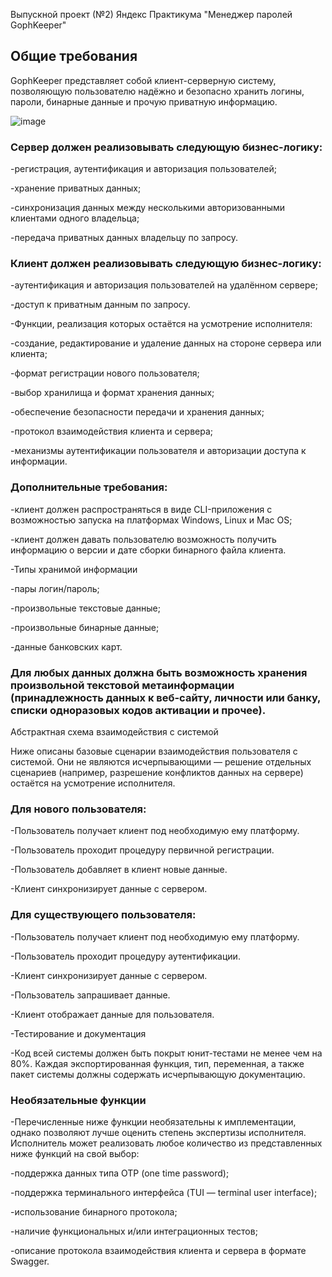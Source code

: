 Выпускной проект (№2) Яндекс Практикума "Менеджер паролей GophKeeper"

## Общие требования
GophKeeper представляет собой клиент-серверную систему, позволяющую пользователю надёжно и безопасно хранить логины, пароли, бинарные данные и прочую приватную информацию.

![image](https://pictures.s3.yandex.net/resources/gophkeeper_2x_1650456239.png)

### Сервер должен реализовывать следующую бизнес-логику:

-регистрация, аутентификация и авторизация пользователей;

-хранение приватных данных;

-синхронизация данных между несколькими авторизованными клиентами одного владельца;

-передача приватных данных владельцу по запросу.

### Клиент должен реализовывать следующую бизнес-логику:
-аутентификация и авторизация пользователей на удалённом сервере;

-доступ к приватным данным по запросу.

-Функции, реализация которых остаётся на усмотрение исполнителя:

-создание, редактирование и удаление данных на стороне сервера или клиента;

-формат регистрации нового пользователя;

-выбор хранилища и формат хранения данных;

-обеспечение безопасности передачи и хранения данных;

-протокол взаимодействия клиента и сервера;

-механизмы аутентификации пользователя и авторизации доступа к информации.

### Дополнительные требования:

-клиент должен распространяться в виде CLI-приложения с возможностью запуска на платформах Windows, Linux и Mac OS;

-клиент должен давать пользователю возможность получить информацию о версии и дате сборки бинарного файла клиента.

-Типы хранимой информации

-пары логин/пароль;

-произвольные текстовые данные;

-произвольные бинарные данные;

-данные банковских карт.

### Для любых данных должна быть возможность хранения произвольной текстовой метаинформации (принадлежность данных к веб-сайту, личности или банку, списки одноразовых кодов активации и прочее).

Абстрактная схема взаимодействия с системой

Ниже описаны базовые сценарии взаимодействия пользователя с системой. Они не являются исчерпывающими — решение отдельных сценариев (например, разрешение конфликтов данных на сервере) остаётся на усмотрение исполнителя.

### Для нового пользователя:

-Пользователь получает клиент под необходимую ему платформу.

-Пользователь проходит процедуру первичной регистрации.

-Пользователь добавляет в клиент новые данные.

-Клиент синхронизирует данные с сервером.

### Для существующего пользователя:

-Пользователь получает клиент под необходимую ему платформу.

-Пользователь проходит процедуру аутентификации.

-Клиент синхронизирует данные с сервером.

-Пользователь запрашивает данные.

-Клиент отображает данные для пользователя.

-Тестирование и документация

-Код всей системы должен быть покрыт юнит-тестами не менее чем на 80%. Каждая экспортированная функция, тип, переменная, а также пакет системы должны содержать исчерпывающую документацию.

### Необязательные функции

-Перечисленные ниже функции необязательны к имплементации, однако позволяют лучше оценить степень экспертизы исполнителя. Исполнитель может реализовать любое количество из представленных ниже функций на свой выбор:

-поддержка данных типа OTP (one time password);

-поддержка терминального интерфейса (TUI — terminal user interface);

-использование бинарного протокола;

-наличие функциональных и/или интеграционных тестов;

-описание протокола взаимодействия клиента и сервера в формате Swagger.
